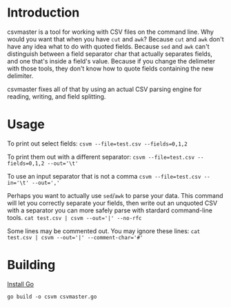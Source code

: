 Introduction
====

csvmaster is a tool for working with CSV files on the command line. Why would you want that when you have `cut` and `awk`? Because `cut` and `awk` don't have any idea what to do with quoted fields. Because `sed` and `awk` can't distinguish between a field separator char that actually separates fields, and one that's inside a field's value. Because if you change the delimeter with those tools, they don't know how to quote fields containing the new delimiter.

csvmaster fixes all of that by using an actual CSV parsing engine for reading, writing, and field splitting.

Usage
====

To print out select fields:
`csvm --file=test.csv --fields=0,1,2`

To print them out with a different separator:
`csvm --file=test.csv --fields=0,1,2 --out='\t'`

To use an input separator that is not a comma
`csvm --file=test.csv --in='\t' --out=','`

Perhaps you want to actually use `sed`/`awk` to parse your data. This command will let you correctly separate your fields, then write out an unquoted CSV with a separator you can more safely parse with stardard command-line tools.
`cat test.csv | csvm --out='|' --no-rfc`

Some lines may be commented out. You may ignore these lines:
`cat test.csv | csvm --out='|' --comment-char='#'`


Building
====

[Install Go](http://golang.org/doc/install#install)

`go build -o csvm csvmaster.go`
